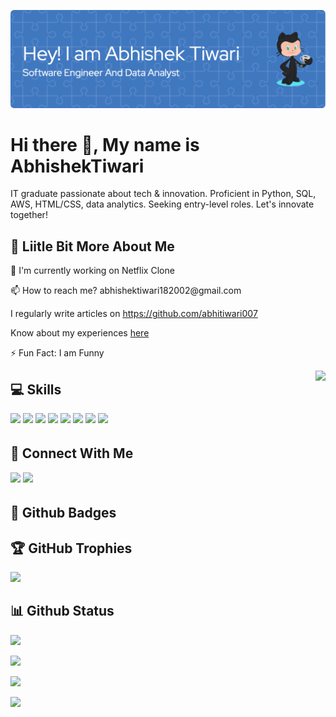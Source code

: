 ![logo](https://github.com/abhitiwari007/abhitiwari007/blob/main/github-header-image-3.png)
# Hi there 👋, My name is AbhishekTiwari

IT graduate passionate about tech & innovation. Proficient in Python, SQL, AWS, HTML/CSS, data analytics. Seeking entry-level roles. Let's innovate together!


## 💫 Liitle Bit More About Me
<p>🔭 I'm currently working on Netflix Clone</p>
<p>📫 How to reach me? abhishektiwari182002@gmail.com</p>
<p>I regularly write articles on <a href="">https://github.com/abhitiwari007</a></p>
<p>Know about my experiences <a href="https://drive.google.com/file/d/1WVkcucrD5JvfQoyBgp6zuCrmFn_fmSaL/view?usp=sharing">here</a></p>
<p>⚡ Fun Fact: I am Funny</p>
<img align="right" src="https://img.shields.io/badge/python-3670A0?style=for-the-badge&logo=python&logoColor=ffdd54">

## 💻 Skills
<p>
<img src="https://img.shields.io/badge/python-3670A0?style=for-the-badge&logo=python&logoColor=ffdd54" style="margin-bottom: 4px;" height="30px">
<img src="https://img.shields.io/badge/php-%23777BB4.svg?style=for-the-badge&logo=php&logoColor=white" style="margin-bottom: 4px;" height="30px">
<img src="https://img.shields.io/badge/Android-3DDC84?style=for-the-badge&logo=android&logoColor=white" style="margin-bottom: 4px;" height="30px">
<img src="https://img.shields.io/badge/html5-%23E34F26.svg?style=for-the-badge&logo=html5&logoColor=white" style="margin-bottom: 4px;" height="30px">
<img src="https://img.shields.io/badge/css3-%231572B6.svg?style=for-the-badge&logo=css3&logoColor=white" style="margin-bottom: 4px;" height="30px">
<img src="https://img.shields.io/badge/django-%23092E20.svg?style=for-the-badge&logo=django&logoColor=white" style="margin-bottom: 4px;" height="30px">
<img src="https://img.shields.io/badge/git-%23F05033.svg?style=for-the-badge&logo=git&logoColor=white" style="margin-bottom: 4px;" height="30px">
<img src="https://img.shields.io/badge/Linux-FCC624?style=for-the-badge&logo=linux&logoColor=black" style="margin-bottom: 4px;" height="30px">
</p>

## 👥 Connect With Me
<p>
<a href="https://linkedin.com/in/https://www.linkedin.com/in/abhishek-tiwari18032002/"><img src="https://img.shields.io/badge/linkedin-%230077B5.svg?style=for-the-badge&logo=linkedin&logoColor=white" style="margin-bottom: 4px;" height="30px" target="_blank"></a>
<a href="https://www.kaggle.com/https://www.kaggle.com/work"><img src="https://img.shields.io/badge/Kaggle-035a7d?style=for-the-badge&logo=kaggle&logoColor=white" style="margin-bottom: 4px;" height="30px" target="_blank"></a>
</p>

## 🌟 Github Badges
<p>
</p>

## 🏆 GitHub Trophies

<p><img src="https://github-profile-trophy.vercel.app/?username=abhitiwari007">
</p>

## 📊 Github Status

<p><img src="https://github-readme-stats.vercel.app/api?username=abhitiwari007&show_icons=true"><p>

<p><img src="https://github-readme-stats.vercel.app/api/top-langs/?username=abhitiwari007&layout=compact"><p>

<p><img src="https://github-readme-streak-stats.herokuapp.com/?user=abhitiwari007"><p>

<p><img src="https://visitcount.itsvg.in/api?id=abhitiwari007&label=Profile%20Views&color=12&icon=5&pretty=true"><p>
